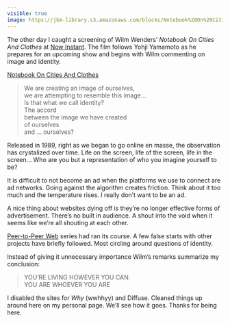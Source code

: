 ```yaml
---
visible: true
image: https://jkm-library.s3.amazonaws.com/blocks/Notebook%20On%20Cities%20And%20Clothes.jpg
---
```


The other day I caught a screening of Wilm Wenders’ *Notebook On Cities And Clothes* at [Now Instant](https://now-instant.la). The film follows Yohji Yamamoto as he prepares for an upcoming show and begins with Wilm commenting on image and identity.

[Notebook On Cities And Clothes](https://jkm-library.s3.amazonaws.com/blocks/Notebook%20On%20Cities%20And%20Clothes.mp4)

> We are creating an image of ourselves,  
> we are attempting to resemble this image…  
> Is that what we call identity?  
> The accord  
> between the image we have created  
> of ourselves  
> and … ourselves?

Released in 1989, right as we began to go online en masse, the observation has crystalized over time. Life on the screen, life of the screen, life in the screen… Who are you but a representation of who you imagine yourself to be?

It is difficult to not become an ad when the platforms we use to connect are ad networks. Going against the algorithm creates friction. Think about it too much and the temperature rises. I really don’t want to be an ad.

A nice thing about websites dying off is they’re no longer effective forms of advertisement. There’s no built in audience. A shout into the void when it seems like we’re all shouting at each other.

[Peer-to-Peer Web](https://peer-to-peer-web.com) series had ran its course. A few false starts with other projects have briefly followed. Most circling around questions of identity.

Instead of giving it unnecessary importance Wilm’s remarks summarize my conclusion:

> YOU’RE LIVING HOWEVER YOU CAN.  
> YOU ARE WHOEVER YOU ARE

I disabled the sites for *Why* (wwhhyy) and Diffuse. Cleaned things up around here on my personal page. We’ll see how it goes. Thanks for being here.
